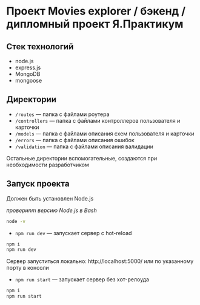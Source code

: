 # Проект Movies explorer / бэкенд / дипломный проект Я.Практикум

## Стек технологий

- node.js
- express.js
- MongoDB
- mongoose

## Директории

- `/routes` — папка с файлами роутера
- `/controllers` — папка с файлами контроллеров пользователя и карточки
- `/models` — папка с файлами описания схем пользователя и карточки
- `/errors` — папка с файлами описания ошибок
- `/validation` — папка с файлами описания валидации

Остальные директории вспомогательные, создаются при необходимости разработчиком

## Запуск проекта

Должен быть установлен Node.js

_провериnm версию Node.js в Bash_

```bash
node -v
```

- `npm run dev` — запускает сервер с hot-reload

```bash
npm i
npm run dev
```

Сервер запуститься локально:
http://localhost:5000/ или по указанному порту в консоли

- `npm run start` — запускает сервер без хот-релоуда

```bash
npm i
npm run start
```
